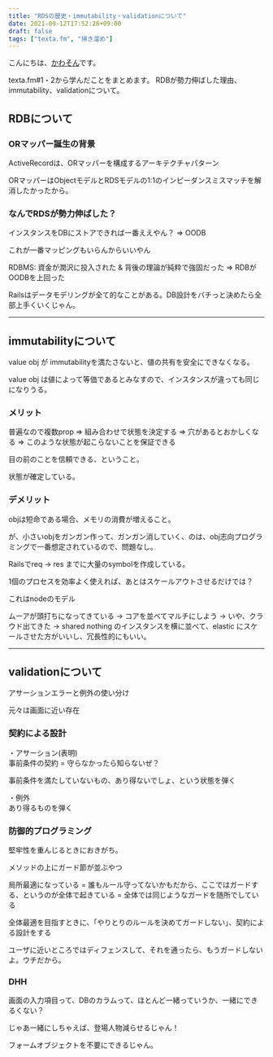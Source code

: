 ```yaml
---
title: "RDSの歴史・immutability・validationについて"
date: 2021-09-12T17:52:28+09:00
draft: false
tags: ["texta.fm", "掃き溜め"]
---
```

こんにちは、[かわそん](https://twitter.com/KKohey4)です。

texta.fm#1・2から学んだことをまとめます。
RDBが勢力伸ばした理由、immutability、validationについて。  

<!--more-->
## RDBについて
### ORマッパー誕生の背景
ActiveRecordは、ORマッパーを構成するアーキテクチャパターン  


ORマッパーはObjectモデルとRDSモデルの1:1のインピーダンスミスマッチを解消したかったから。  

### なんでRDSが勢力伸ばした？
インスタンスをDBにストアできれば一番ええやん？ => OODB  

これが一番マッピングもいらんからいいやん  

RDBMS: 資金が潤沢に投入された & 背後の理論が純粋で強固だった => RDBがOODBを上回った  

Railsはデータモデリングが全て的なことがある。DB設計をバチっと決めたら全部上手くいくじゃん。  

---
## immutabilityについて
value obj が immutabilityを満たさないと、値の共有を安全にできなくなる。  

value obj は値によって等価であるとみなすので、インスタンスが違っても同じになりうる。  

### メリット
普遍なので複数prop => 組み合わせで状態を決定する => 穴があるとおかしくなる => このような状態が起こらないことを保証できる  

目の前のことを信頼できる、ということ。

状態が確定している。  


### デメリット
objは短命である場合、メモリの消費が増えること。  

が、小さいobjをガンガン作って、ガンガン消していく、のは、obj志向プログラミングで一番想定されているので、問題なし。    

Railsでreq -> res までに大量のsymbolを作成している。　　


1個のプロセスを効率よく使えれば、あとはスケールアウトさせるだけでは？  

これはnodeのモデル  

ムーアが頭打ちになってきている -> コアを並べてマルチにしよう -> いや、クラウド出てきた -> shared nothing のインスタンスを横に並べて、elastic にスケールさせた方がいいし、冗長性的にもいい。  

---
## validationについて
アサーションエラーと例外の使い分け  

元々は画面に近い存在  

### 契約による設計
・アサーション(表明)  
事前条件の契約 = 守らなかったら知らないぜ？  

事前条件を満たしていないもの、あり得ないでしょ、という状態を弾く  

・例外  
あり得るものを弾く  

### 防御的プログラミング
堅牢性を重んじるときにおきがち。  

メソッドの上にガード節が並ぶやつ  

局所最適になっている = 誰もルール守ってないかもだから、ここではガードする、というのが全体で起きている = 全体では同じようなガードを随所でしている  

全体最適を目指すときに、「やりとりのルールを決めてガードしない」、契約による設計をする  

ユーザに近いところではディフェンスして、それを通ったら、もうガードしないよ。ウチだから。  

### DHH
画面の入力項目って、DBのカラムって、ほとんど一緒っていうか、一緒にできるくない？  

じゃあ一緒にしちゃえば、登場人物減らせるじゃん！  

フォームオブジェクトを不要にできるじゃん。  







